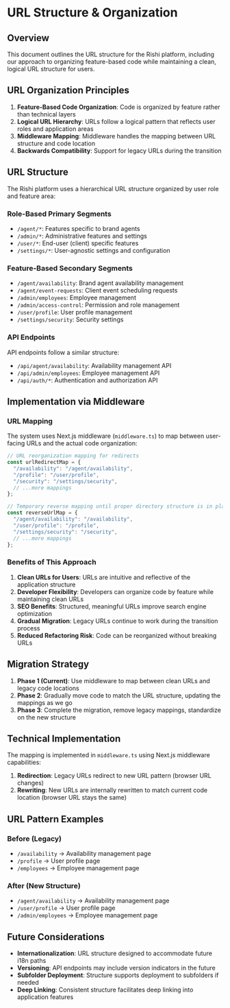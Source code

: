 # URL Structure & Organization

## Overview

This document outlines the URL structure for the Rishi platform, including our approach to organizing feature-based code while maintaining a clean, logical URL structure for users.

## URL Organization Principles

1. **Feature-Based Code Organization**: Code is organized by feature rather than technical layers
2. **Logical URL Hierarchy**: URLs follow a logical pattern that reflects user roles and application areas
3. **Middleware Mapping**: Middleware handles the mapping between URL structure and code location
4. **Backwards Compatibility**: Support for legacy URLs during the transition

## URL Structure

The Rishi platform uses a hierarchical URL structure organized by user role and feature area:

### Role-Based Primary Segments

- `/agent/*`: Features specific to brand agents
- `/admin/*`: Administrative features and settings
- `/user/*`: End-user (client) specific features
- `/settings/*`: User-agnostic settings and configuration

### Feature-Based Secondary Segments

- `/agent/availability`: Brand agent availability management
- `/agent/event-requests`: Client event scheduling requests
- `/admin/employees`: Employee management
- `/admin/access-control`: Permission and role management
- `/user/profile`: User profile management
- `/settings/security`: Security settings

### API Endpoints

API endpoints follow a similar structure:

- `/api/agent/availability`: Availability management API
- `/api/admin/employees`: Employee management API
- `/api/auth/*`: Authentication and authorization API

## Implementation via Middleware

### URL Mapping

The system uses Next.js middleware (`middleware.ts`) to map between user-facing URLs and the actual code organization:

```typescript
// URL reorganization mapping for redirects
const urlRedirectMap = {
  "/availability": "/agent/availability",
  "/profile": "/user/profile",
  "/security": "/settings/security",
  // ...more mappings
};

// Temporary reverse mapping until proper directory structure is in place
const reverseUrlMap = {
  "/agent/availability": "/availability",
  "/user/profile": "/profile",
  "/settings/security": "/security",
  // ...more mappings
};
```

### Benefits of This Approach

1. **Clean URLs for Users**: URLs are intuitive and reflective of the application structure
2. **Developer Flexibility**: Developers can organize code by feature while maintaining clean URLs
3. **SEO Benefits**: Structured, meaningful URLs improve search engine optimization
4. **Gradual Migration**: Legacy URLs continue to work during the transition process
5. **Reduced Refactoring Risk**: Code can be reorganized without breaking URLs

## Migration Strategy

1. **Phase 1 (Current)**: Use middleware to map between clean URLs and legacy code locations
2. **Phase 2**: Gradually move code to match the URL structure, updating the mappings as we go
3. **Phase 3**: Complete the migration, remove legacy mappings, standardize on the new structure

## Technical Implementation

The mapping is implemented in `middleware.ts` using Next.js middleware capabilities:

1. **Redirection**: Legacy URLs redirect to new URL pattern (browser URL changes)
2. **Rewriting**: New URLs are internally rewritten to match current code location (browser URL stays the same)

## URL Pattern Examples

### Before (Legacy)

- `/availability` → Availability management page
- `/profile` → User profile page
- `/employees` → Employee management page

### After (New Structure)

- `/agent/availability` → Availability management page
- `/user/profile` → User profile page
- `/admin/employees` → Employee management page

## Future Considerations

- **Internationalization**: URL structure designed to accommodate future i18n paths
- **Versioning**: API endpoints may include version indicators in the future
- **Subfolder Deployment**: Structure supports deployment to subfolders if needed
- **Deep Linking**: Consistent structure facilitates deep linking into application features
